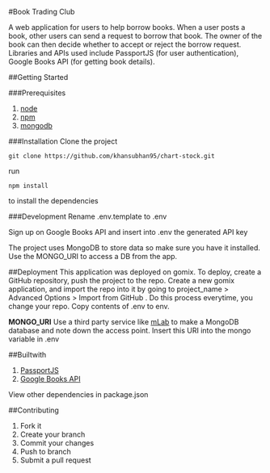 #Book Trading Club

A web application for users to help borrow books. When a user posts a book, other users can send a request to borrow that book. The owner of the book can then decide whether to accept or reject the borrow request. Libraries and APIs used include PassportJS (for user authentication), Google Books API (for getting book details).

##Getting Started

###Prerequisites

1. [node](https://nodejs.org/en/)
2. [npm](https://www.npmjs.com)
3. [mongodb](https://www.mongodb.com/)

###Installation
Clone the project

```git
git clone https://github.com/khansubhan95/chart-stock.git
```

run

```
npm install
```

to install the dependencies

###Development
Rename .env.template to .env

Sign up on Google Books API and insert into .env the generated API key

The project uses MongoDB to store data so make sure you have it installed. Use the MONGO_URI to access a DB from the app.

##Deployment
This application was deployed on gomix. To deploy, create a GitHub repository, push the project to the repo. Create a new gomix application, and import the repo into it by going to project_name > Advanced Options > Import from GitHub . Do this process everytime, you change your repo. Copy contents of .env to env.

**MONGO_URI**
Use a third party service like [mLab](https://mlab.com/) to make a MongoDB database and note down the access point. Insert this URI into the mongo variable in .env


##Builtwith
1. [PassportJS](http://passportjs.org/)      
2. [Google Books API](https://developers.google.com/books/)

View other dependencies in package.json

##Contributing
1. Fork it
2. Create your branch
3. Commit your changes
4. Push to branch
5. Submit a pull request